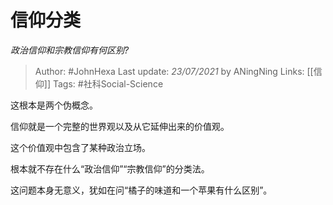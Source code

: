 # 信仰分类
*政治信仰和宗教信仰有何区别?*

> Author: #JohnHexa
Last update: *23/07/2021* by ANingNing
Links: [[信仰]]
Tags: #社科Social-Science 

 
这根本是两个伪概念。

信仰就是一个完整的世界观以及从它延伸出来的价值观。

这个价值观中包含了某种政治立场。

根本就不存在什么“政治信仰”“宗教信仰”的分类法。

这问题本身无意义，犹如在问“橘子的味道和一个苹果有什么区别”。



